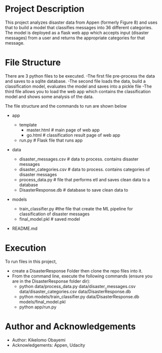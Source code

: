 # Project Description
This project analyzes disaster data from Appen (formerly Figure 8) and uses that to build a model that classifies messages into 36 different categories. The model is deployed as a flask web app which accepts input (disaster messages) from a user and returns the appropriate categories for that message.

# File Structure
There are 3 python files to be executed. 
-The first file pre-process the data and saves to a sqlite database. 
-The second file loads the data, build a classification model, evaluates the model and saves into a pickle file
-The third file allows you to load the web app which contains the classification model and shows some analysis of the data.

The file structure and the commands to run are shown below

- app
  - template
    - master.html  # main page of web app
    - go.html  # classification result page of web app
  - run.py  # Flask file that runs app

- data
  - disaster_messages.csv  # data to process. contains disaster messages
  - disaster_categories.csv  # data to process. contains categories of disaster messages
  - process_data.py # file that performs etl and saves clean data to a database
  - DisasterResponse.db  # database to save clean data to

- models
  - train_classifier.py #the file that create the ML pipeline for classification of disaster messages
  - final_model.pkl  # saved model 

- README.md 


# Execution
To run files in this project,
- create a DisasterResponse Folder then clone the repo files into it.
- From the command line, execute the following commands (ensure you are in the DisasterResponse folder dir):
  - python data/process_data.py data/disaster_messages.csv data/disaster_categories.csv data/DisasterResponse.db 
  - python models/train_classifier.py data/DisasterResponse.db models/final_model.pkl
  - python app/run.py 

# Author and Acknowledgements
- Author: Kikelomo Obayemi
- Acknowledgements: Appen, Udacity
